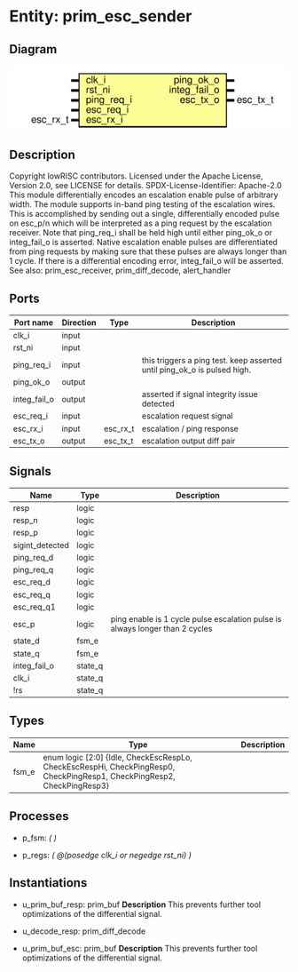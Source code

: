 # Entity: prim_esc_sender
## Diagram
![Diagram](prim_esc_sender.svg "Diagram")
## Description
Copyright lowRISC contributors.
 Licensed under the Apache License, Version 2.0, see LICENSE for details.
 SPDX-License-Identifier: Apache-2.0
 This module differentially encodes an escalation enable pulse
 of arbitrary width.
 The module supports in-band ping testing of the escalation
 wires. This is accomplished by sending out a single, differentially
 encoded pulse on esc_p/n which will be interpreted as a ping
 request by the escalation receiver. Note that ping_req_i shall
 be held high until either ping_ok_o or integ_fail_o is asserted.
 Native escalation enable pulses are differentiated from ping
 requests by making sure that these pulses are always longer than 1 cycle.
 If there is a differential encoding error, integ_fail_o
 will be asserted.
 See also: prim_esc_receiver, prim_diff_decode, alert_handler
 
## Ports
| Port name    | Direction | Type     | Description                                                              |
| ------------ | --------- | -------- | ------------------------------------------------------------------------ |
| clk_i        | input     |          |                                                                          |
| rst_ni       | input     |          |                                                                          |
| ping_req_i   | input     |          | this triggers a ping test. keep asserted until ping_ok_o is pulsed high. |
| ping_ok_o    | output    |          |                                                                          |
| integ_fail_o | output    |          | asserted if signal integrity issue detected                              |
| esc_req_i    | input     |          | escalation request signal                                                |
| esc_rx_i     | input     | esc_rx_t | escalation / ping response                                               |
| esc_tx_o     | output    | esc_tx_t | escalation output diff pair                                              |
## Signals
| Name            | Type    | Description                                                                   |
| --------------- | ------- | ----------------------------------------------------------------------------- |
| resp            | logic   |                                                                               |
| resp_n          | logic   |                                                                               |
| resp_p          | logic   |                                                                               |
| sigint_detected | logic   |                                                                               |
| ping_req_d      | logic   |                                                                               |
| ping_req_q      | logic   |                                                                               |
| esc_req_d       | logic   |                                                                               |
| esc_req_q       | logic   |                                                                               |
| esc_req_q1      | logic   |                                                                               |
| esc_p           | logic   | ping enable is 1 cycle pulse escalation pulse is always longer than 2 cycles  |
| state_d         | fsm_e   |                                                                               |
| state_q         | fsm_e   |                                                                               |
| integ_fail_o    | state_q |                                                                               |
| clk_i           | state_q |                                                                               |
| !rs             | state_q |                                                                               |
## Types
| Name  | Type                                                                                                                        | Description |
| ----- | --------------------------------------------------------------------------------------------------------------------------- | ----------- |
| fsm_e | enum logic [2:0] {Idle, CheckEscRespLo, CheckEscRespHi,     CheckPingResp0, CheckPingResp1, CheckPingResp2, CheckPingResp3} |             |
## Processes
- p_fsm: _(  )_

- p_regs: _( @(posedge clk_i or negedge rst_ni) )_

## Instantiations
- u_prim_buf_resp: prim_buf
**Description**
This prevents further tool optimizations of the differential signal.

- u_decode_resp: prim_diff_decode
- u_prim_buf_esc: prim_buf
**Description**
This prevents further tool optimizations of the differential signal.

